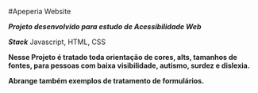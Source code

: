 #Apeperia Website

***Projeto desenvolvido para estudo de Acessibilidade Web***

***Stack*** Javascript, HTML, CSS

**Nesse Projeto é tratado toda orientação de cores, alts, tamanhos de fontes, para pessoas com baixa visibilidade, autismo, surdez e dislexia.**

**Abrange também exemplos de tratamento de formulários.**